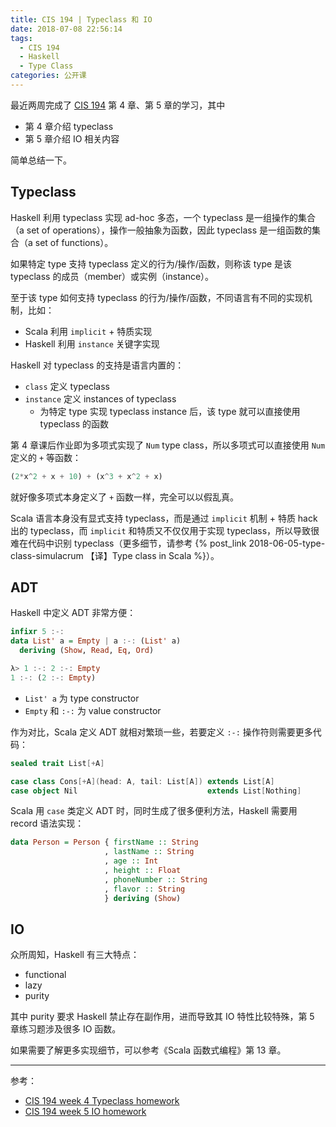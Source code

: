 ```yaml
---
title: CIS 194 | Typeclass 和 IO
date: 2018-07-08 22:56:14
tags:
  - CIS 194
  - Haskell
  - Type Class
categories: 公开课
---
```


最近两周完成了 [CIS 194](http://www.seas.upenn.edu/~cis194/spring15/lectures.html) 第 4 章、第 5 章的学习，其中

* 第 4 章介绍 typeclass
* 第 5 章介绍 IO 相关内容

简单总结一下。

<!-- more -->

## Typeclass

Haskell 利用 typeclass 实现 ad-hoc 多态，一个 typeclass 是一组操作的集合（a set of operations），操作一般抽象为函数，因此 typeclass 是一组函数的集合（a set of functions）。

如果特定 type 支持 typeclass 定义的行为/操作/函数，则称该 type 是该 typeclass 的成员（member）或实例（instance）。

至于该 type 如何支持 typeclass 的行为/操作/函数，不同语言有不同的实现机制，比如：

* Scala 利用 `implicit` + 特质实现
* Haskell 利用 `instance` 关键字实现

Haskell 对 typeclass 的支持是语言内置的：

* `class` 定义 typeclass
* `instance` 定义 instances of typeclass
  + 为特定 type 实现 typeclass instance 后，该 type 就可以直接使用 typeclass 的函数

第 4 章课后作业即为多项式实现了 `Num` type class，所以多项式可以直接使用 `Num` 定义的 `+` 等函数：

```Haskell
(2*x^2 + x + 10) + (x^3 + x^2 + x)
```

就好像多项式本身定义了 `+` 函数一样，完全可以以假乱真。

Scala 语言本身没有显式支持 typeclass，而是通过 `implicit` 机制 + 特质 hack 出的 typeclass，而 `implicit` 和特质又不仅仅用于实现 typeclass，所以导致很难在代码中识别 typeclass（更多细节，请参考 {% post_link 2018-06-05-type-class-simulacrum 【译】Type class in Scala %}）。

## ADT

Haskell 中定义 ADT 非常方便：

```Haskell
infixr 5 :-:
data List' a = Empty | a :-: (List' a)
  deriving (Show, Read, Eq, Ord)

λ> 1 :-: 2 :-: Empty
1 :-: (2 :-: Empty)
```

* `List' a` 为 type constructor
* `Empty` 和 `:-:` 为 value constructor

作为对比，Scala 定义 ADT 就相对繁琐一些，若要定义 `:-:` 操作符则需要更多代码：

```Scala
sealed trait List[+A]

case class Cons[+A](head: A, tail: List[A]) extends List[A]
case object Nil                             extends List[Nothing]
```

Scala 用 `case` 类定义 ADT 时，同时生成了很多便利方法，Haskell 需要用 record 语法实现：

```Haskell
data Person = Person { firstName :: String
                     , lastName :: String
                     , age :: Int
                     , height :: Float
                     , phoneNumber :: String
                     , flavor :: String
                     } deriving (Show)
```

## IO

众所周知，Haskell 有三大特点：

* functional
* lazy
* purity

其中 purity 要求 Haskell 禁止存在副作用，进而导致其 IO 特性比较特殊，第 5 章练习题涉及很多 IO 函数。

如果需要了解更多实现细节，可以参考《Scala 函数式编程》第 13 章。

---

参考：

* [CIS 194 week 4 Typeclass homework](http://www.seas.upenn.edu/~cis194/spring15/hw/04-typeclasses.pdf)
* [CIS 194 week 5 IO homework](http://www.seas.upenn.edu/~cis194/spring15/hw/05-IO.pdf)

